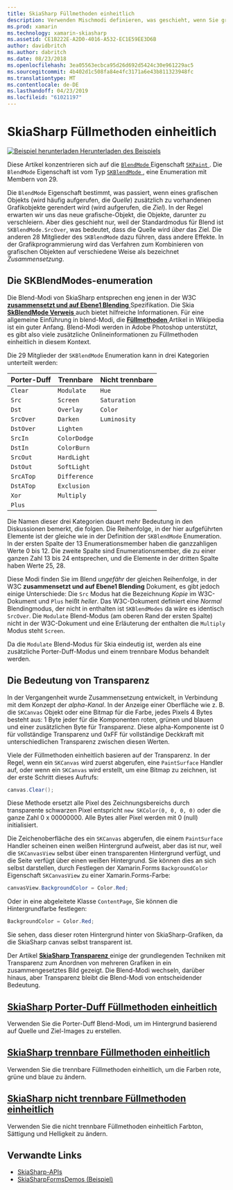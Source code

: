 ```yaml
---
title: SkiaSharp Füllmethoden einheitlich
description: Verwenden Mischmodi definieren, was geschieht, wenn Sie grafische Objekte auf anderen gestapelt sind.
ms.prod: xamarin
ms.technology: xamarin-skiasharp
ms.assetid: CE1B222E-A2D0-4016-A532-EC1E59EE3D6B
author: davidbritch
ms.author: dabritch
ms.date: 08/23/2018
ms.openlocfilehash: 3ea05563ecbca95d26d692d5424c30e961229ac5
ms.sourcegitcommit: 4b402d1c508fa84e4fc3171a6e43b811323948fc
ms.translationtype: MT
ms.contentlocale: de-DE
ms.lasthandoff: 04/23/2019
ms.locfileid: "61021197"
---
```

# <a name="skiasharp-blend-modes"></a>SkiaSharp Füllmethoden einheitlich

[![Beispiel herunterladen](~/media/shared/download.png) Herunterladen des Beispiels](https://developer.xamarin.com/samples/xamarin-forms/SkiaSharpForms/Demos/)

Diese Artikel konzentrieren sich auf die [ `BlendMode` ](xref:SkiaSharp.SKPaint.BlendMode) Eigenschaft [ `SKPaint` ](xref:SkiaSharp.SKPaint). Die `BlendMode` Eigenschaft ist vom Typ [ `SKBlendMode` ](xref:SkiaSharp.SKBlendMode), eine Enumeration mit Membern von 29.

Die `BlendMode` Eigenschaft bestimmt, was passiert, wenn eines grafischen Objekts (wird häufig aufgerufen, die _Quelle_) zusätzlich zu vorhandenen Grafikobjekte gerendert wird (wird aufgerufen, die _Ziel_). In der Regel erwarten wir uns das neue grafische-Objekt, die Objekte, darunter zu verschleiern. Aber dies geschieht nur, weil der Standardmodus für Blend ist `SKBlendMode.SrcOver`, was bedeutet, dass die Quelle wird _über_ das Ziel. Die anderen 28 Mitglieder des `SKBlendMode` dazu führen, dass andere Effekte. In der Grafikprogrammierung wird das Verfahren zum Kombinieren von grafischen Objekten auf verschiedene Weise als bezeichnet _Zusammensetzung_.

## <a name="the-skblendmodes-enumeration"></a>Die SKBlendModes-enumeration

Die Blend-Modi von SkiaSharp entsprechen eng jenen in der W3C [ **zusammensetzt und auf Ebene1 Blending** ](https://www.w3.org/TR/compositing-1/) Spezifikation. Die Skia [ **SkBlendMode Verweis** ](https://skia.org/user/api/SkBlendMode_Reference) auch bietet hilfreiche Informationen. Für eine allgemeine Einführung in blend-Modi, die [ **Füllmethoden** ](https://en.wikipedia.org/wiki/Blend_modes) Artikel in Wikipedia ist ein guter Anfang. Blend-Modi werden in Adobe Photoshop unterstützt, es gibt also viele zusätzliche Onlineinformationen zu Füllmethoden einheitlich in diesem Kontext.

Die 29 Mitglieder der `SKBlendMode` Enumeration kann in drei Kategorien unterteilt werden:

| Porter-Duff | Trennbare    | Nicht trennbare |
| ----------- | ------------ | ------------- |
| `Clear`     | `Modulate`   | `Hue`         |
| `Src`       | `Screen`     | `Saturation`  |
| `Dst`       | `Overlay`    | `Color`       |
| `SrcOver`   | `Darken`     | `Luminosity`  |
| `DstOver`   | `Lighten`    |               |
| `SrcIn`     | `ColorDodge` |               |
| `DstIn`     | `ColorBurn`  |               |
| `SrcOut`    | `HardLight`  |               |
| `DstOut`    | `SoftLight`  |               |
| `SrcATop`   | `Difference` |               |
| `DstATop`   | `Exclusion`  |               |
| `Xor`       | `Multiply`   |               |
| `Plus`      |              |               |

Die Namen dieser drei Kategorien dauert mehr Bedeutung in den Diskussionen bemerkt, die folgen. Die Reihenfolge, in der hier aufgeführten Elemente ist der gleiche wie in der Definition der `SKBlendMode` Enumeration. In der ersten Spalte der 13 Enumerationsmember haben die ganzzahligen Werte 0 bis 12. Die zweite Spalte sind Enumerationsmember, die zu einer ganzen Zahl 13 bis 24 entsprechen, und die Elemente in der dritten Spalte haben Werte 25, 28.

Diese Modi finden Sie im Blend _ungefähr_ der gleichen Reihenfolge, in der W3C **zusammensetzt und auf Ebene1 Blending** Dokument, es gibt jedoch einige Unterschiede: Die `Src` Modus hat die Bezeichnung _Kopie_ im W3C-Dokument und `Plus` heißt _heller_. Das W3C-Dokument definiert eine _Normal_ Blendingmodus, der nicht in enthalten ist `SKBlendModes` da wäre es identisch `SrcOver`. Die `Modulate` Blend-Modus (am oberen Rand der ersten Spalte) nicht in der W3C-Dokument und eine Erläuterung der enthalten die `Multiply` Modus steht `Screen`.

Da die `Modulate` Blend-Modus für Skia eindeutig ist, werden als eine zusätzliche Porter-Duff-Modus und einem trennbare Modus behandelt werden.

## <a name="the-importance-of-transparency"></a>Die Bedeutung von Transparenz

In der Vergangenheit wurde Zusammensetzung entwickelt, in Verbindung mit dem Konzept der _alpha-Kanal_. In der Anzeige einer Oberfläche wie z. B. die `SKCanvas` Objekt oder eine Bitmap für die Farbe, jedes Pixels 4 Bytes besteht aus: 1 Byte jeder für die Komponenten roten, grünen und blauen und einer zusätzlichen Byte für Transparenz. Diese alpha-Komponente ist 0 für vollständige Transparenz und 0xFF für vollständige Deckkraft mit unterschiedlichen Transparenz zwischen diesen Werten.

Viele der Füllmethoden einheitlich basieren auf der Transparenz. In der Regel, wenn ein `SKCanvas` wird zuerst abgerufen, eine `PaintSurface` Handler auf, oder wenn ein `SKCanvas` wird erstellt, um eine Bitmap zu zeichnen, ist der erste Schritt dieses Aufrufs:

```csharp
canvas.Clear();
```

Diese Methode ersetzt alle Pixel des Zeichnungsbereichs durch transparente schwarzen Pixel entspricht `new SKColor(0, 0, 0, 0)` oder die ganze Zahl 0 x 00000000. Alle Bytes aller Pixel werden mit 0 (null) initialisiert.

Die Zeichenoberfläche des ein `SKCanvas` abgerufen, die einem `PaintSurface` Handler scheinen einen weißen Hintergrund aufweist, aber das ist nur, weil die `SKCanvasView` selbst über einen transparenten Hintergrund verfügt, und die Seite verfügt über einen weißen Hintergrund. Sie können dies an sich selbst darstellen, durch Festlegen der Xamarin.Forms `BackgroundColor` Eigenschaft `SKCanvasView` zu einer Xamarin.Forms-Farbe:

```csharp
canvasView.BackgroundColor = Color.Red;
```

Oder in eine abgeleitete Klasse `ContentPage`, Sie können die Hintergrundfarbe festlegen:

```csharp
BackgroundColor = Color.Red;
```

Sie sehen, dass dieser roten Hintergrund hinter von SkiaSharp-Grafiken, da die SkiaSharp canvas selbst transparent ist.

Der Artikel [ **SkiaSharp Transparenz** ](../../basics/transparency.md) einige der grundlegenden Techniken mit Transparenz zum Anordnen von mehreren Grafiken in ein zusammengesetztes Bild gezeigt. Die Blend-Modi wechseln, darüber hinaus, aber Transparenz bleibt die Blend-Modi von entscheidender Bedeutung. 

## <a name="skiasharp-porter-duff-blend-modesporter-duffmd"></a>[SkiaSharp Porter-Duff Füllmethoden einheitlich](porter-duff.md)

Verwenden Sie die Porter-Duff Blend-Modi, um im Hintergrund basierend auf Quelle und Ziel-Images zu erstellen.

## <a name="skiasharp-separable-blend-modesseparablemd"></a>[SkiaSharp trennbare Füllmethoden einheitlich](separable.md)

Verwenden Sie die trennbare Füllmethoden einheitlich, um die Farben rote, grüne und blaue zu ändern.

## <a name="skiasharp-non-separable-blend-modesnon-separablemd"></a>[SkiaSharp nicht trennbare Füllmethoden einheitlich](non-separable.md)

Verwenden Sie die nicht trennbare Füllmethoden einheitlich Farbton, Sättigung und Helligkeit zu ändern.

## <a name="related-links"></a>Verwandte Links

- [SkiaSharp-APIs](https://docs.microsoft.com/dotnet/api/skiasharp)
- [SkiaSharpFormsDemos (Beispiel)](https://developer.xamarin.com/samples/xamarin-forms/SkiaSharpForms/Demos/)
